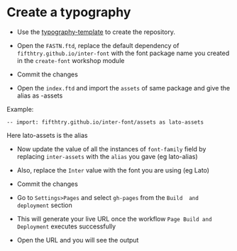 # Create a typography

- Use the [typography-template](https://github.com/fastn-stack/typography-template) to create the repository.

- Open the `FASTN.ftd`, replace the default dependency of 
`fifthtry.github.io/inter-font` with the font package name you created in the `create-font` workshop module

- Commit the changes

- Open the `index.ftd` and import the `assets` of same package and give the alias as <font-name>-assets

Example:
```
-- import: fifthtry.github.io/inter-font/assets as lato-assets
```
Here lato-assets is the alias

- Now update the value of all the instances of `font-family` field by replacing `inter-assets` with the `alias` you gave (eg lato-alias)

- Also, replace the `Inter` value with the font you are using 
(eg Lato)

- Commit the changes

- Go to `Settings>Pages` and select `gh-pages` from the `Build 
and deployment` section

- This will generate your live URL once the workflow `Page Build and Deployment` executes successfully

- Open the URL and you will see the output